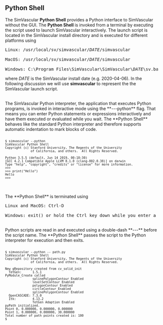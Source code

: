## Python Shell ##

The SimVascular **Python Shell** provides a Python interface to SimVascular without the GUI. The **Python Shell** is invoked from a 
terminal by executing the script used to launch SimVascular interactively. The launch script is located in the SimVascular install
directory and is executed for different platforms using 

<pre>
Linux: /usr/local/sv/simvascular/<em>DATE</em>/simvascular 

MacOS: /usr/local/sv/simvascular/<em>DATE</em>/simvascular 

Windows: C:\Program Files\SimVascular\SimVascular\<em>DATE</em>\sv.bat  
</pre>

where <em>DATE</em> is the SimVascular install date (e.g. 2020-04-06). In the following discussion we will use **simvascular** to represent the 
the SimVascular launch script.


<br>
The SimVascular Python interpreter, the application that executes Python programs, is invoked in interactive mode using the **---python** flag.
That means you can enter Python statements or expressions interactively and have them executed or evaluated while you wait.
The **Python Shell** behaves like the standard Python interpreter and therefore supports automatic indentation to mark blocks of code. 

<pre>
<div style="font-size:10px">
$ simvascular --python
SimVascular Python Shell
Copyright (c) Stanford University, The Regents of the University
              of California, and others.  All Rights Reserved.

Python 3.5.5 (default, Jun 14 2019, 00:18:30) 
[GCC 4.2.1 Compatible Apple LLVM 8.1.0 (clang-802.0.38)] on darwin
Type "help", "copyright", "credits" or "license" for more information.
>>>
>>> print("Hello")
Hello
>>>
</div>
</pre>


<br>
The **Python Shell** is terminated using 

<pre>
Linux and MacOS: Ctrl-D 

Windows: exit() or hold the Ctrl key down while you enter a Z, then hit the “Enter” key to get back to your Windows command prompt
</pre>


<br>
Python scripts are read in and executed using a double-dash **---** before the script name. The **Python Shell** passes the script to the 
Python interpreter for execution and then exits.

<pre>
<div style="font-size:10px">
$ simvascular --python -- path.py
SimVascular Python Shell
Copyright (c) Stanford University, The Regents of the University
              of California, and others.  All Rights Reserved.

New gRepository created from cv_solid_init
  TetGen:      1.5.1
PyModule_Create called
               splinePolygonContour Enabled
               levelSetContour Enabled
               polygonContour Enabled
               circleContour Enabled
               splinePolygonContour Enabled
  OpenCASCADE: 7.3.0
  Itk:         4.13.2
               TetGen Adaption Enabled
pyPath initialized.
Point 0, 0.000000, 0.000000, 0.000000 
Point 1, 0.000000, 0.000000, 30.000000 
Total number of path points created is: 100 
$
</div>
</pre>



